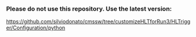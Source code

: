 ### Please do not use this repository. Use the latest version: 
https://github.com/silviodonato/cmssw/tree/customizeHLTforRun3/HLTrigger/Configuration/python

